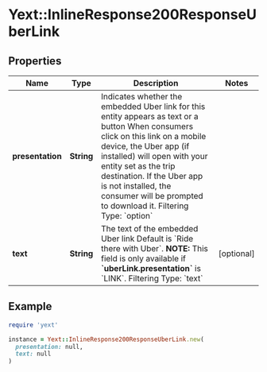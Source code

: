 # Yext::InlineResponse200ResponseUberLink

## Properties

| Name | Type | Description | Notes |
| ---- | ---- | ----------- | ----- |
| **presentation** | **String** | Indicates whether the embedded Uber link for this entity appears as text or a button  When consumers click on this link on a mobile device, the Uber app (if installed) will open with your entity set as the trip destination. If the Uber app is not installed, the consumer will be prompted to download it.  Filtering Type: &#x60;option&#x60; |  |
| **text** | **String** | The text of the embedded Uber link  Default is &#x60;Ride there with Uber&#x60;.  **NOTE:** This field is only available if **&#x60;uberLink.presentation&#x60;** is &#x60;LINK&#x60;.  Filtering Type: &#x60;text&#x60; | [optional] |

## Example

```ruby
require 'yext'

instance = Yext::InlineResponse200ResponseUberLink.new(
  presentation: null,
  text: null
)
```

